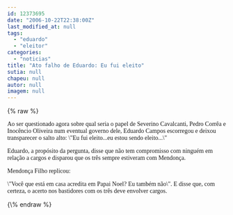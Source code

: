 ```yaml
---
id: 12373695
date: "2006-10-22T22:38:00Z"
last_modified_at: null
tags:
  - "eduardo"
  - "eleitor"
categories:
  - "noticias"
title: "Ato falho de Eduardo: Eu fui eleito"
sutia: null
chapeu: null
autor: null
imagem: null
---
```

{\% raw %}
<p><P><FONT face=Verdana>Ao ser questionado agora sobre qual seria o papel de Severino Cavalcanti, Pedro Corrêa e Inocêncio Oliveira num eventual governo dele, Eduardo Campos escorregou e deixou transparecer o salto alto: \"Eu fui eleito...eu estou sendo eleito...\"</FONT></P></p>
<p><P><FONT face=Verdana>Eduardo, a propósito da pergunta, disse que não tem compromisso com ninguém em relação a cargos e disparou que os três sempre estiveram com Mendonça.</FONT></P></p>
<p><P><FONT face=Verdana>Mendonça Filho replicou:</FONT></P></p>
<p><P><FONT face=Verdana>\"Você que está em casa acredita em Papai Noel? Eu também não\". E disse que, com certeza, o acerto nos bastidores com os três deve envolver cargos.</FONT></P> </p>
{\% endraw %}